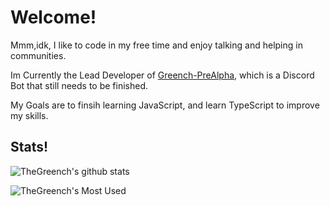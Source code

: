 # Welcome!

Mmm,idk, I like to code in my free time and enjoy talking and helping in communities.

Im Currently the Lead Developer of [Greench-PreAlpha](https://github.com/Greench-Pre-Alpha), which is a Discord Bot that still needs to be finished.

My Goals are to finsih learning JavaScript, and learn TypeScript to improve my skills.


## Stats!
![TheGreench's github stats](https://github-readme-stats.vercel.app/api?username=TheGreench&show_icons=true&count_private=true&theme=dracula)

![TheGreench's Most Used](https://github-readme-stats.vercel.app/api/top-langs/?username=TheGreench&theme=dracula)
